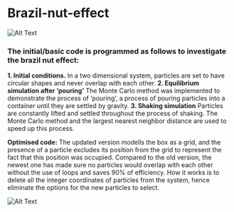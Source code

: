 # Brazil-nut-effect
![Alt Text](https://github.com/JialunSimonLiu/Brazil-nut-effect/blob/main/Pictures/Picture1.png)

### The initial/basic code is programmed as follows to investigate the brazil nut effect:

**1. Initial conditions.** In a two dimensional system, particles are set to have circular shapes and never overlap with each other.
**2. Equilibrium simulation after ‘pouring’** The Monte Carlo method was implemented to demonstrate the process of ‘pouring’, a
process of pouring particles into a container until they are settled by gravity.
**3. Shaking simulation** Particles are constantly lifted and settled throughout the process of shaking. The Monte Carlo method and the largest nearest neighbor distance are used to speed up this process.

**Optimised code:** The updated version modells the box as a grid, and the presence of a particle excludes its position from the grid to represent the fact that this position was occupied. Compared to the old version, the newest one has made sure no particles would overlap with each other without the use of loops and saves 90% of efficiency. How it works is to delete all the integer coordinates of particles from the system, hence eliminate the options for the new particles to select.

![Alt Text](https://github.com/JialunSimonLiu/Brazil-nut-effect/blob/main/Pictures/Picture2.png)
